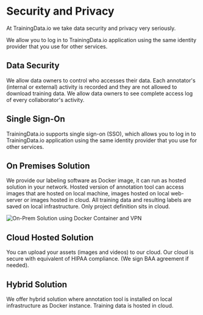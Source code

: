 # Security and Privacy
At TrainingData.io we take data security and privacy very seriously.

We allow you to log in to TrainingData.io application using the same identity provider that you use for other services.

## Data Security
We allow data owners to control who accesses their data. Each annotator's (internal or external) activity is recorded and they are not allowed to download training data. We allow data owners to see complete access log of every collaborator's activity.

## Single Sign-On
TrainingData.io supports single sign-on (SSO), which allows you to log in to TrainingData.io application using the same identity provider that you use for other services.

## On Premises Solution
We  provide our labeling software as Docker image, it can run as hosted solution in your network. Hosted version of annotation tool can access images that are hosted on local machine, images hosted on local web-server or images hosted in cloud. All training data and resulting labels are saved on local infrastructure. Only project definition sits in cloud.


![On-Prem Solution using Docker Container and VPN](https://files.readme.io/819bde1-Docker.png)

## Cloud Hosted Solution
You can upload your assets (images and videos) to our cloud. Our cloud is secure with equivalent of HIPAA compliance. (We sign BAA agreement if needed).

## Hybrid Solution
We offer hybrid solution where annotation tool is installed on local infrastructure as Docker instance. Training data is hosted in cloud.
